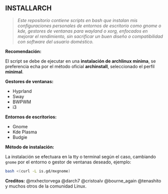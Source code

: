 ## INSTALLARCH

>_Este repositorio contiene scripts en bash que instalan mis configuraciones personales de entornos de escritorio como gnome o kde, gestores de ventanas para wayland o xorg, enfocados en mejorar el rendimiento, sin sacrificar un buen diseño o compatibilidad con software del usuario doméstico._

**Recomendación:**

El script se debe de ejecutar en una **instalación de archlinux mínima**, se preferencia echa por el método oficial **archinstall**, seleccionado el perfil **minimal**.

**Gestores de ventanas:**
- Hyprland
- Sway
- BWPWM
- i3

**Entornos de escritorios:**
- Gnome 
- Kde Plasma
- Budgie

**Método de instalación:**

La instalación se efectuara en la tty o terminal según el caso, cambiando `gnome` por el entorno o gestor de ventanas deseado, ejemplo:
```sh
bash <(curl -L is.gd/mxgnome)
```

**Creditos:**
@mxhectorvega @darch7 @cristoalv @bourne_again @tenashito y muchos otros de la comunidad Linux.
